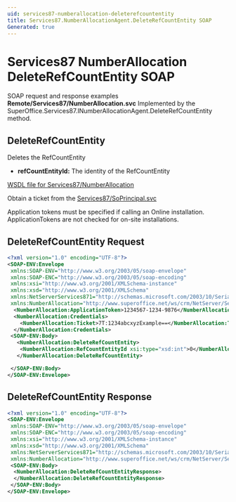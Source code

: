 ```yaml
---
uid: services87-numberallocation-deleterefcountentity
title: Services87.NumberAllocationAgent.DeleteRefCountEntity SOAP
Generated: true
---
```


# Services87 NumberAllocation DeleteRefCountEntity SOAP

SOAP request and response examples **Remote/Services87/NumberAllocation.svc**
Implemented by the <see cref="M:SuperOffice.Services87.INumberAllocationAgent.DeleteRefCountEntity">SuperOffice.Services87.INumberAllocationAgent.DeleteRefCountEntity</see> method.

## DeleteRefCountEntity

Deletes the RefCountEntity

* **refCountEntityId:** The identity of the RefCountEntity



[WSDL file for Services87/NumberAllocation](../Services87-NumberAllocation.md)

Obtain a ticket from the [Services87/SoPrincipal.svc](../SoPrincipal/index.md)

Application tokens must be specified if calling an Online installation. ApplicationTokens are not checked for on-site installations.

## DeleteRefCountEntity Request

```xml
<?xml version="1.0" encoding="UTF-8"?>
<SOAP-ENV:Envelope
 xmlns:SOAP-ENV="http://www.w3.org/2003/05/soap-envelope"
 xmlns:SOAP-ENC="http://www.w3.org/2003/05/soap-encoding"
 xmlns:xsi="http://www.w3.org/2001/XMLSchema-instance"
 xmlns:xsd="http://www.w3.org/2001/XMLSchema"
 xmlns:NetServerServices871="http://schemas.microsoft.com/2003/10/Serialization/"
 xmlns:NumberAllocation="http://www.superoffice.net/ws/crm/NetServer/Services87">
  <NumberAllocation:ApplicationToken>1234567-1234-9876</NumberAllocation:ApplicationToken>
  <NumberAllocation:Credentials>
    <NumberAllocation:Ticket>7T:1234abcxyzExample==</NumberAllocation:Ticket>
  </NumberAllocation:Credentials>
 <SOAP-ENV:Body>
   <NumberAllocation:DeleteRefCountEntity>
    <NumberAllocation:RefCountEntityId xsi:type="xsd:int">0</NumberAllocation:RefCountEntityId>
   </NumberAllocation:DeleteRefCountEntity>

 </SOAP-ENV:Body>
</SOAP-ENV:Envelope>

```


## DeleteRefCountEntity Response

```xml
<?xml version="1.0" encoding="UTF-8"?>
<SOAP-ENV:Envelope
 xmlns:SOAP-ENV="http://www.w3.org/2003/05/soap-envelope"
 xmlns:SOAP-ENC="http://www.w3.org/2003/05/soap-encoding"
 xmlns:xsi="http://www.w3.org/2001/XMLSchema-instance"
 xmlns:xsd="http://www.w3.org/2001/XMLSchema"
 xmlns:NetServerServices871="http://schemas.microsoft.com/2003/10/Serialization/"
 xmlns:NumberAllocation="http://www.superoffice.net/ws/crm/NetServer/Services87">
 <SOAP-ENV:Body>
  <NumberAllocation:DeleteRefCountEntityResponse>
  </NumberAllocation:DeleteRefCountEntityResponse>
 </SOAP-ENV:Body>
</SOAP-ENV:Envelope>

```

